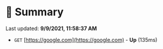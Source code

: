 # 📖 Summary
Last updated: **9/9/2021, 11:58:37 AM**

- `GET` [https://google.com](https://google.com) - **Up** (135ms)
